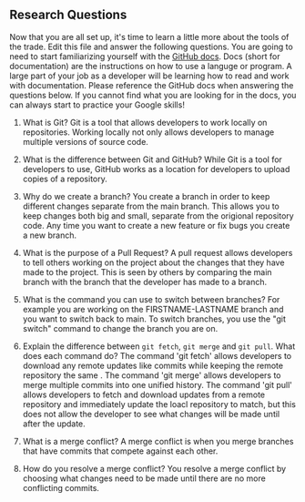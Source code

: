 ## Research Questions 

Now that you are all set up, it's time to learn a little more about the tools of the trade. Edit this file and answer the following questions. You are going to need to start familiarizing yourself with the [GitHub docs](https://docs.github.com/en). Docs (short for documentation) are the instructions on how to use a languge or program. A large part of your job as a developer will be learning how to read and work with documentation. Please reference the GitHub docs when answering the questions below. If you cannot find what you are looking for in the docs, you can always start to practice your Google skills!

1. What is Git?
Git is a tool that allows developers to work locally on repositories. Working locally not only allows developers to manage multiple versions of source code. 
 
2. What is the difference between Git and GitHub?
While Git is a tool for developers to use, GitHub works as a location for developers to upload copies of a repository. 

3. Why do we create a branch?
You create a branch in order to keep different changes separate from the main branch. This allows you to keep changes both big and small, separate from the origional repository code. Any time you want to create a new feature or fix bugs you create a new branch. 

4. What is the purpose of a Pull Request?
A pull request allows developers to tell others working on the project about the changes that they have made to the project. This is seen by others by comparing the main branch with the branch that the developer has made to a branch. 

5. What is the command you can use to switch between branches? For example you are working on the FIRSTNAME-LASTNAME branch and you want to switch back to main.
To switch branches, you use the "git switch" command to change the branch you are on. 

6. Explain the difference between `git fetch`, `git merge` and `git pull`. What does each command do?
The command 'git fetch' allows developers to download any remote updates like commits while keeping the remote repository the same . The command 'git merge' allows developers to merge multiple commits into one unified history. The command 'git pull' allows developers to fetch and download updates from a remote repository and immediately update the loacl repository to match, but this does not allow the developer to see what changes will be made until after the update. 

7. What is a merge conflict?
A merge conflict is when you merge branches that have commits that compete against each other. 

8. How do you resolve a merge conflict?
You resolve a merge conflict by choosing what changes need to be made until there are no more conflicting commits. 